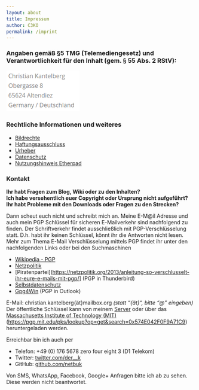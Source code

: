 ```yaml
---
layout: about
title: Impressum
author: C3KO
permalink: /imprint
---
```


### Angaben gemäß §5 TMG (Telemediengesetz) und Verantwortlichkeit für den Inhalt (gem. § 55 Abs. 2 RStV):
![Adresse](images/Adresse.png)

### Rechtliche Informationen und weiteres
- [Bildrechte](@page/7)
- [Haftungsausschluss](@page/8)
- [Urheber](@page/10)
- [Datenschutz](@page/12)
- [Nutzungshinweis Etherpad](@page/9)

### Kontakt
**Ihr habt Fragen zum Blog, Wiki oder zu den Inhalten?**<br />
**Ich habe versehentlich euer Copyright oder Ursprung nicht aufgeführt?**<br />
**Ihr habt Probleme mit den Downloads oder Fragen zu den Strecken?**

Dann scheut euch nicht und schreibt mich an. Meine E-M@il Adresse und auch mein PGP Schlüssel für sicheren E-Mailverkehr sind nachfolgend zu finden. Der Schriftverkehr findet ausschließlich mit PGP-Verschlüsselung statt. D.h. habt ihr keinen Schlüssel, könnt ihr die Antworten nicht lesen. Mehr zum Thema E-Mail Verschlüsselung mittels PGP findet ihr unter den nachfolgenden Links oder bei den Suchmaschinen

* [Wikipedia - PGP](http://de.wikipedia.org/wiki/Pretty_Good_Privacy)
* [Netzpolitik](https://netzpolitik.org/2013/anleitung-so-verschlusselt-ihr-eure-e-mails-mit-pgp/)
* [Piratenpartei](https://netzpolitik.org/2013/anleitung-so-verschlusselt-ihr-eure-e-mails-mit-pgp/] (PGP in Thunderbird)
* [Selbstdatenschutz](http://www.selbstdatenschutz.info/e-mail_verschluesseln)
* [Gpg4Win](http://www.gpg4win.de/) (PGP in Outlook)

E-Mail: christian.kantelberg{ät}mailbox.org *(statt “{ät}“, bitte “@” eingeben)* <br />
Der öffentliche Schlüssel kann von meinem [Server](http://www.c3ko.de/storage/openkey_email.asc) oder über das [Massachusetts Institute of Technology (MIT)](https://pgp.mit.edu/) (https://pgp.mit.edu/pks/lookup?op=get&search=0x574E042F0F9A71C9) heruntergeladen werden.<br />

Erreichbar bin ich auch per
- Telefon: +49 (0) 176 5678 zero four eight 3 (D1 Telekom)<br />
- Twitter: [twitter.com/der__k](http://twitter.com/der__k)
- GitHub: [github.com/netbuk](https://github.com/netbuk)

Von SMS, WhatsApp, Facebook, Google+ Anfragen bitte ich ab zu sehen. Diese werden nicht beantwortet.
